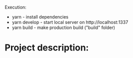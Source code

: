 Execution:
- yarn - install dependencies
- yarn develop - start local server on http://localhost:1337
- yarn build - make production build ("build" folder)

<h1>Project description:</h1>
